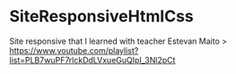 # SiteResponsiveHtmlCss
Site responsive that I learned with teacher Estevan Maito > https://www.youtube.com/playlist?list=PLB7wuPF7rlckDdLVxueGuQIpI_3Nl2pCt
